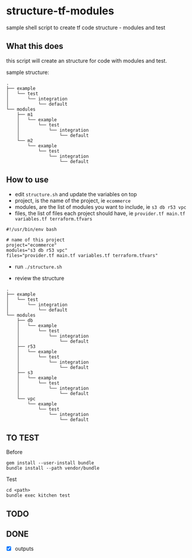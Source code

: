# structure-tf-modules
sample shell script to create tf code structure - modules and test

## What this does

this script will create an structure for code with modules and test.

sample structure:

```
.
├── example
│   └── test
│       └── integration
│           └── default
└── modules
    ├── m1
    │   └── example
    │       └── test
    │           └── integration
    │               └── default
    └── m2
        └── example
            └── test
                └── integration
                    └── default
```

## How to use

- edit `structure.sh` and update the variables on top
- project, is the name of the project, ie `ecommerce`
- modules, are the list of modules you want to include, ie `s3 db r53 vpc`
- files, the list of files each project should have, ie `provider.tf main.tf variables.tf terraform.tfvars`

```
#!/usr/bin/env bash

# name of this project
project="ecommerce"
modules="s3 db r53 vpc"
files="provider.tf main.tf variables.tf terraform.tfvars"
```

- run `./structure.sh`

- review the structure 

```
.
├── example
│   └── test
│       └── integration
│           └── default
└── modules
    ├── db
    │   └── example
    │       └── test
    │           └── integration
    │               └── default
    ├── r53
    │   └── example
    │       └── test
    │           └── integration
    │               └── default
    ├── s3
    │   └── example
    │       └── test
    │           └── integration
    │               └── default
    └── vpc
        └── example
            └── test
                └── integration
                    └── default
```
## TO TEST

Before

```
gem install --user-install bundle
bundle install --path vendor/bundle
```

Test

```
cd <path>
bundle exec kitchen test
```

## TODO

## DONE
- [x] outputs
